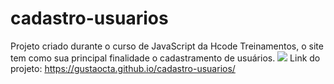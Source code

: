 # cadastro-usuarios
Projeto criado durante o curso de JavaScript da Hcode Treinamentos, o site tem como sua principal finalidade o cadastramento de usuários.
<img src="https://media.discordapp.net/attachments/1095352808762507377/1131583140268343359/usuarios.png?width=895&height=427">
Link do projeto: https://gustaocta.github.io/cadastro-usuarios/ 
